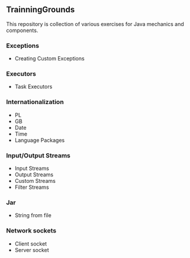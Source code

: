 ## TrainningGrounds
This repository is collection of various exercises for Java mechanics and components.

### Exceptions
- Creating Custom Exceptions

### Executors
- Task Executors

### Internationalization
- PL
- GB
- Date
- Time
- Language Packages

### Input/Output Streams
- Input Streams
- Output Streams
- Custom Streams
- Filter Streams

### Jar
- String from file

### Network sockets
- Client socket
- Server socket